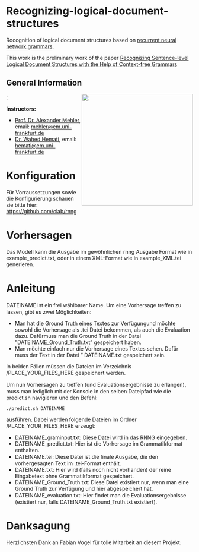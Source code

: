 # Recognizing-logical-document-structures
Rocognition of logical document structures based on [recurrent neural network grammars](https://arxiv.org/abs/1602.07776/). 

This work is the preliminary work of the paper [Recognizing Sentence-level Logical Document Structures with the Help of
Context-free Grammars](https://arxiv.org/abs/1602.07776) 

## General Information
<img align="right" width="300" height="" src="https://upload.wikimedia.org/wikipedia/commons/1/1e/Logo-Goethe-University-Frankfurt-am-Main.svg">;

**Instructors:**
* [Prof. Dr. Alexander Mehler](https://www.texttechnologylab.org/team/alexander-mehler/), email: mehler@em.uni-frankfurt.de
* [Dr. Wahed Hemati](https://www.texttechnologylab.org/team/wahed-hemati/), email: hemati@em.uni-frankfurt.de

# Konfiguration
Für Vorraussetzungen sowie die Konfigurierung schauen sie bitte hier: https://github.com/clab/rnng

# Vorhersagen
Das Modell kann die Ausgabe im gewöhnlichen rnng Ausgabe Format wie in example_predict.txt, oder in einem XML-Format wie in example_XML.tei generieren.

# Anleitung
DATEINAME ist ein frei wählbarer Name. Um eine Vorhersage treﬀen zu lassen, gibt es zwei Möglichkeiten:

* Man hat die Ground Truth eines Textes zur Verfügungund möchte sowohl die Vorhersage als .tei Datei bekommen, als auch die Evaluation dazu. Dafürmuss man die Ground Truth in der Datei ”DATEINAME_Ground_Truth.txt” gespeichert haben. 
* Man möchte einfach nur die Vorhersage eines Textes sehen. Dafür muss der Text in der Datei ”
DATEINAME.txt gespeichert sein.

In beiden Fällen müssen die Dateien im Verzeichnis /PLACE_YOUR_FILES_HERE gespeichert werden. 

Um nun Vorhersagen zu treﬀen (und Evaluationsergebnisse zu erlangen), muss man lediglich mit der Konsole in den selben Dateipfad wie die predict.sh navigieren und den Befehl:

    ./predict.sh DATEINAME 

ausführen. Dabei werden folgende Dateien im Ordner /PLACE_YOUR_FILES_HERE erzeugt:

* DATEINAME_graminput.txt: Diese Datei wird in das RNNG eingegeben. 
* DATEINAME_predict.txt: Hier ist die Vorhersage im Grammatikformat enthalten.
* DATEINAME.tei: Diese Datei ist die ﬁnale Ausgabe, die den vorhergesagten Text im .tei-Format enthält.
* DATEINAME.txt: Hier wird (falls noch nicht vorhanden) der reine Eingabetext ohne Grammatikformat gespeichert.
* DATEINAME_Ground_Truth.txt: Diese Datei existiert nur, wenn man eine Ground Truth zur Verfügung und hier abgespeichert hat.
* DATEINAME_evaluation.txt: Hier ﬁndet man die Evaluationsergebnisse (existiert nur, falls DATEINAME_Ground_Truth.txt existiert).

# Danksagung
Herzlichsten Dank an Fabian Vogel für tolle Mitarbeit an diesem Projekt.

